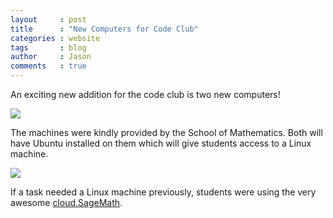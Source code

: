 ```yaml
---
layout     : post
title      : "New Computers for Code Club"
categories : website
tags       : blog 
author     : Jason
comments   : true
---
```


An exciting new addition for the code club is two new computers!

![]({{site.baseurl}}/blog/static/images/newcomp.jpg)

The machines were kindly provided by the School of Mathematics.
Both will have Ubuntu installed on them which will give students access to a Linux machine.

![]({{site.baseurl}}/blog/static/images/installubuntu.jpg)

If a task needed a Linux machine previously, students were using the very awesome [cloud.SageMath](https://cloud.sagemath.com/).



